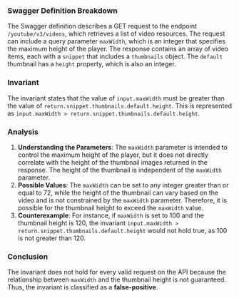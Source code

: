 ### Swagger Definition Breakdown
The Swagger definition describes a GET request to the endpoint `/youtube/v3/videos`, which retrieves a list of video resources. The request can include a query parameter `maxWidth`, which is an integer that specifies the maximum height of the player. The response contains an array of video items, each with a `snippet` that includes a `thumbnails` object. The `default` thumbnail has a `height` property, which is also an integer.

### Invariant
The invariant states that the value of `input.maxWidth` must be greater than the value of `return.snippet.thumbnails.default.height`. This is represented as `input.maxWidth > return.snippet.thumbnails.default.height`.

### Analysis
1. **Understanding the Parameters**: The `maxWidth` parameter is intended to control the maximum height of the player, but it does not directly correlate with the height of the thumbnail images returned in the response. The height of the thumbnail is independent of the `maxWidth` parameter.
2. **Possible Values**: The `maxWidth` can be set to any integer greater than or equal to 72, while the height of the thumbnail can vary based on the video and is not constrained by the `maxWidth` parameter. Therefore, it is possible for the thumbnail height to exceed the `maxWidth` value.
3. **Counterexample**: For instance, if `maxWidth` is set to 100 and the thumbnail height is 120, the invariant `input.maxWidth > return.snippet.thumbnails.default.height` would not hold true, as 100 is not greater than 120.

### Conclusion
The invariant does not hold for every valid request on the API because the relationship between `maxWidth` and the thumbnail height is not guaranteed. Thus, the invariant is classified as a **false-positive**.
